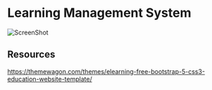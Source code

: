 # Learning Management System
![ScreenShot](https://raw.github.com/Prideland-Okoi/Django-ELearning-app/main/Screenshots/elearning-html-template.jpg)

## Resources
https://themewagon.com/themes/elearning-free-bootstrap-5-css3-education-website-template/